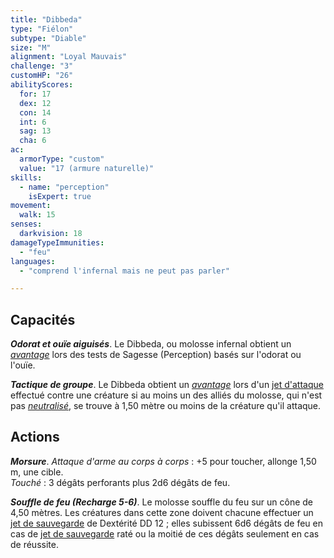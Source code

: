 ```yaml
---
title: "Dibbeda"
type: "Fiélon"
subtype: "Diable"
size: "M"
alignment: "Loyal Mauvais"
challenge: "3"
customHP: "26"
abilityScores:
  for: 17
  dex: 12
  con: 14
  int: 6
  sag: 13
  cha: 6
ac:
  armorType: "custom"
  value: "17 (armure naturelle)"
skills:
  - name: "perception"
    isExpert: true
movement:
  walk: 15
senses:
  darkvision: 18
damageTypeImmunities:
  - "feu"
languages:
  - "comprend l'infernal mais ne peut pas parler"

---
```

## Capacités
_**Odorat et ouïe aiguisés**_. Le Dibbeda, ou molosse infernal obtient un [_avantage_](/utiliser-les-caracteristiques/#avantage-et-desavantage) lors des tests de Sagesse (Perception) basés sur l'odorat ou l'ouïe.

_**Tactique de groupe**_. Le Dibbeda obtient un [_avantage_](/utiliser-les-caracteristiques/#avantage-et-desavantage) lors d'un [jet d'attaque](/combattre/#jets-d-attaque) effectué contre une créature si au moins un des alliés du molosse, qui n'est pas [_neutralisé_](/gerer-la-sante-du-personnage/#neutralise), se trouve à 1,50 mètre ou moins de la créature qu'il attaque.

## Actions
_**Morsure**_. _Attaque d'arme au corps à corps_ : +5 pour toucher, allonge 1,50 m, une cible.  
_Touché_ : 3 dégâts perforants plus 2d6 dégâts de feu.

_**Souffle de feu (Recharge 5-6)**_. Le molosse souffle du feu sur un cône de 4,50 mètres. Les créatures dans cette zone doivent chacune effectuer un [jet de sauvegarde](/utiliser-les-caracteristiques/#jets-de-sauvegarde) de Dextérité DD 12 ; elles subissent 6d6 dégâts de feu en cas de [jet de sauvegarde](/utiliser-les-caracteristiques/#jets-de-sauvegarde) raté ou la moitié de ces dégâts seulement en cas de réussite.
